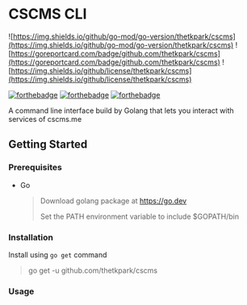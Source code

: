 # CSCMS CLI

![https://img.shields.io/github/go-mod/go-version/thetkpark/cscms](https://img.shields.io/github/go-mod/go-version/thetkpark/cscms) ![https://goreportcard.com/badge/github.com/thetkpark/cscms](https://goreportcard.com/badge/github.com/thetkpark/cscms) ![https://img.shields.io/github/license/thetkpark/cscms](https://img.shields.io/github/license/thetkpark/cscms) 


[![forthebadge](https://forthebadge.com/images/badges/contains-tasty-spaghetti-code.svg)](https://forthebadge.com)  [![forthebadge](https://forthebadge.com/images/badges/powered-by-electricity.svg)](https://forthebadge.com) [![forthebadge](https://forthebadge.com/images/badges/works-on-my-machine.svg)](https://forthebadge.com)


A command line interface build by Golang that lets you interact with services of cscms.me

## Getting Started

### Prerequisites

- Go

  > Download golang package at https://go.dev 
  >
  > Set the PATH environment variable to include $GOPATH/bin

### Installation

Install using `go get` command

> go get -u github.com/thetkpark/cscms

### Usage

